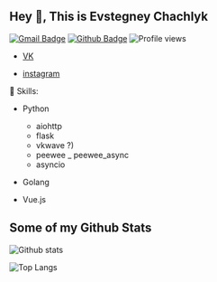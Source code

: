 ## Hey 👋, This is Evstegney Chachlyk
[![Gmail Badge](https://img.shields.io/badge/-evstegneych@mail.ru-c14438?style=flat&logo=Gmail&logoColor=white&link=mailto:evstegneych@mail.ru)](mailto:evstegneych@mail.ru) [![Github Badge](https://img.shields.io/badge/-Waitrum-grey?style=flat&logo=github&logoColor=white&link=https://github.com/Waitrum/)](https://www.github.com/Waitrum/) 
![Profile views](https://gpvc.arturio.dev/Waitrum)  
* [VK](https://vk.com/e.chachlyk)

* [instagram](https://www.instagram.com/evstegneych/)
<p align='left'>🌟 Skills:</p>

- Python
    - aiohttp
    - flask
    - vkwave  ?)
    - peewee _ peewee_async 
    - asyncio
    
- Golang
- Vue.js
 


## Some of my Github Stats
![Github stats](https://github-readme-stats.vercel.app/api?username=Waitrum&show_icons=true&include_all_commits=true&theme=onedark)

![Top Langs](https://github-readme-stats.vercel.app/api/top-langs/?username=Waitrum&theme=onedark)
